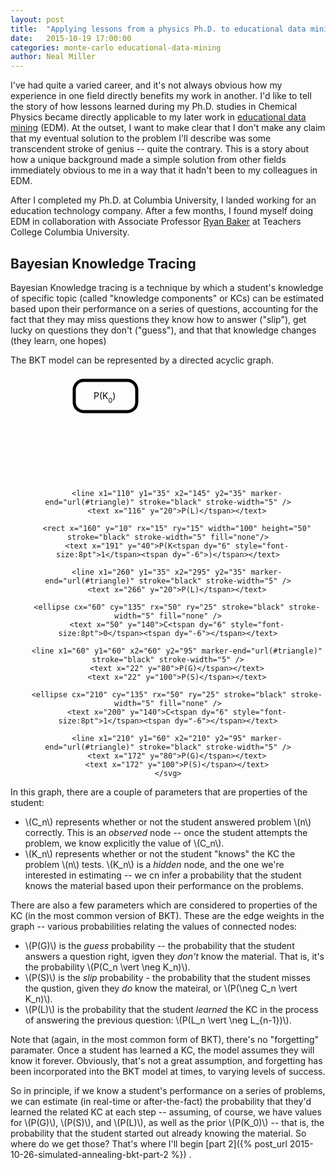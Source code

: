 ```yaml
---
layout: post
title:  "Applying lessons from a physics Ph.D. to educational data mining: part 1"
date:   2015-10-19 17:00:00
categories: monte-carlo educational-data-mining
author: Neal Miller
---
```

I've had quite a varied career, and it's not always obvious how my experience in one field directly benefits my work in another.  I'd like to tell the story of how lessons learned during my Ph.D. studies in Chemical Physics became directly applicable to my later work in [educational data mining](http://en.wikipedia.org/wiki/Educational_data_mining) (EDM).  At the outset, I want to make clear that I don't make any claim that my eventual solution to the problem I'll describe was some transcendent stroke of genius -- quite the contrary.  This is a story about how a unique background made a simple solution from other fields immediately obvious to me in a way that it hadn't been to my colleagues in EDM.

After I completed my Ph.D. at Columbia University, I landed working for an education technology company.
After a few months, I found myself doing EDM in collaboration with Associate Professor [Ryan Baker](http://www.columbia.edu/~rsb2162/) at Teachers College Columbia University.

## Bayesian Knowledge Tracing
Bayesian Knowledge tracing is a technique by which a student's knowledge of specific topic (called "knowledge components" or KCs) can be estimated based upon their performance on a series of questions, accounting for the fact that they may miss questions they know how to answer ("slip"), get lucky on questions they don't ("guess"), and that that knowledge changes (they learn, one hopes)

The BKT model can be represented by a directed acyclic graph.

<div style="width:100%;text-align:center">
	<svg height="170" width="320">
		<marker id="triangle"
			viewBox="0 0 10 10" refX="0" refY="5"
			markerUnits="strokeWidth"
			markerWidth="4" markerHeight="3"
			orient="auto">
			<path d="M 0 0 L 10 5 L 0 10 z" />
		</marker>
		<rect x="10" y="10" rx="15" ry="15" width="100" height="50" stroke="black" stroke-width="5" fill="none"/>
		<text x="41" y="40">P(K<tspan dy="6" style="font-size:8pt">0</tspan><tspan dy="-6">)</tspan></text>

		<line x1="110" y1="35" x2="145" y2="35" marker-end="url(#triangle)" stroke="black" stroke-width="5" />
		<text x="116" y="20">P(L)</tspan></text>
		
		<rect x="160" y="10" rx="15" ry="15" width="100" height="50" stroke="black" stroke-width="5" fill="none"/>
		<text x="191" y="40">P(K<tspan dy="6" style="font-size:8pt">1</tspan><tspan dy="-6">)</tspan></text>
			
		<line x1="260" y1="35" x2="295" y2="35" marker-end="url(#triangle)" stroke="black" stroke-width="5" />
		<text x="266" y="20">P(L)</tspan></text>
			
		<ellipse cx="60" cy="135" rx="50" ry="25" stroke="black" stroke-width="5" fill="none" />
		<text x="50" y="140">C<tspan dy="6" style="font-size:8pt">0</tspan><tspan dy="-6"></tspan></text>
			
		<line x1="60" y1="60" x2="60" y2="95" marker-end="url(#triangle)" stroke="black" stroke-width="5" />
		<text x="22" y="80">P(G)</tspan></text>
		<text x="22" y="100">P(S)</tspan></text>
			
		<ellipse cx="210" cy="135" rx="50" ry="25" stroke="black" stroke-width="5" fill="none" />
		<text x="200" y="140">C<tspan dy="6" style="font-size:8pt">1</tspan><tspan dy="-6"></tspan></text>
		
		<line x1="210" y1="60" x2="210" y2="95" marker-end="url(#triangle)" stroke="black" stroke-width="5" />
		<text x="172" y="80">P(G)</tspan></text>
		<text x="172" y="100">P(S)</tspan></text>
	</svg>
</div>

In this graph, there are a couple of parameters that are properties of the student:

* \\(C_n\\) represents whether or not the student answered problem \\(n\\) correctly.  This is an *observed* node -- once the student attempts the problem, we know explicitly the value of \\(C_n\\).
* \\(K_n\\) represents whether or not the student "knows" the KC the problem \\(n\\) tests.  \\(K_n\\) is a *hidden* node, and the one we're interested in estimating -- we cn infer a probability that the student knows the material based upon their performance on the problems.

There are also a few parameters which are considered to properties of the KC (in the most common version of BKT).  These are the edge weights in the graph -- various probabilities relating the values of connected nodes:

* \\(P(G)\\) is the *guess* probability -- the probability that the student answers a question right, igven they *don't* know the material.  That is, it's the probability \\(P(C_n \vert \neg K_n)\\).
* \\(P(S)\\) is the *slip* probability - the probability that the student misses the qustion, given they *do* know the mateiral, or \\(P(\neg C_n \vert K_n)\\).
* \\(P(L)\\) is the probability that the student *learned* the KC in the process of answering the previous question: \\(P(L_n \vert \neg L_{n-1})\\).

Note that (again, in the most common form of BKT), there's no "forgetting" paramater.  Once a student has learned a KC, the model assumes they will know it forever.  Obviously, that's not a great assumption, and forgetting has been incorporated into the BKT model at times, to varying levels of success.

So in principle, if we know a student's performance on a series of problems, we can estimate (in real-time or after-the-fact) the probability that they'd learned the related KC at each step -- assuming, of course, we have values for \\(P(G)\\), \\(P(S)\\), and \\(P(L)\\), as well as the prior \\(P(K_0)\\) -- that is, the probability that the student started out already knowing the material.  So where do we get those?  That's where I'll begin [part 2]({% post_url 2015-10-26-simulated-annealing-bkt-part-2 %}) .
